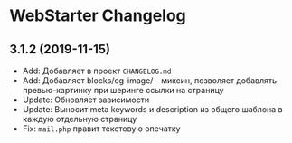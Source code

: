 
# WebStarter Changelog

## 3.1.2 (2019-11-15)

* Add: Добавляет в проект `CHANGELOG.md`
* Add: Добавляет blocks/og-image/ - миксин, позволяет добавлять превью-картинку при шеринге ссылки на страницу
* Update: Обновляет зависимости
* Update: Выносит meta keywords и description из общего шаблона в каждую отдельную страницу
* Fix: `mail.php` правит текстовую опечатку

